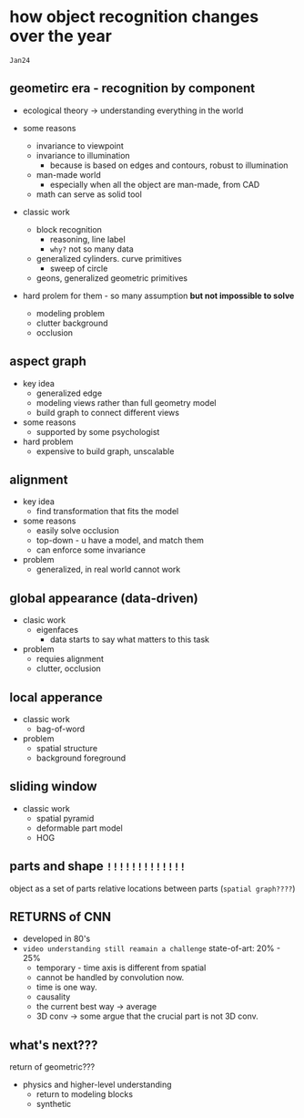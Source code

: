 # how object recognition changes over the year
`Jan24`
## geometirc era - recognition by component
- ecological theory -> understanding everything in the world
- some reasons
    + invariance to viewpoint
    + invariance to illumination
        * because is based on edges and contours, robust to illumination
    + man-made world
        * especially when all the object are man-made, from CAD
    + math can serve as solid tool
- classic work
    + block recognition 
        * reasoning, line label
        * `why?` not so many data
    + generalized cylinders. curve primitives
        * sweep of circle
    + geons, generalized geometric primitives

- hard prolem for them - so many assumption **but not impossible to solve**
    + modeling problem
    + clutter background
    + occlusion

## aspect graph
- key idea
    + generalized edge
    + modeling views rather than full geometry model
    + build graph to connect different views
- some reasons
    + supported by some psychologist
- hard problem
    + expensive to build graph, unscalable

## alignment 
- key idea
    + find transformation that fits the model
- some reasons
    + easily solve occlusion
    + top-down - u have a model, and match them
    + can enforce some invariance
- problem
    + generalized, in real world cannot work

## global appearance (data-driven)
- clasic work
    + eigenfaces
        * data starts to say what matters to this task
- problem
    + requies alignment 
    + clutter, occlusion

## local apperance
- classic work
    + bag-of-word
- problem
    + spatial structure
    + background foreground

## sliding window
- classic work
    + spatial pyramid
    + deformable part model
    + HOG

## parts and shape `!!!!!!!!!!!!!`
object as a set of parts
relative locations between parts (`spatial graph????`)

## RETURNS of CNN
- developed in 80's
- `video understanding still reamain a challenge`    state-of-art: 20% - 25%
    + temporary - time axis is different from spatial 
    + cannot be handled by convolution now. 
    + time is one way. 
    + causality
    + the current best way -> average
    + 3D conv -> some argue that the crucial part is not 3D conv.

## what's next???
return of geometric???
- physics and higher-level understanding
    + return to modeling blocks
    + synthetic 



